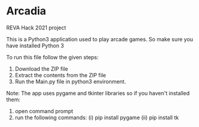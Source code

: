 # Arcadia
REVA Hack 2021 project

This is a Python3 application used to play arcade games. So make sure you have installed Python 3

To run this file follow the given steps:
1. Download the ZIP file
2. Extract the contents from the ZIP file
3. Run the Main.py file in python3 environment.

Note: The app uses pygame and tkinter libraries so if you haven't installed them:
1. open command prompt
2. run the following commands:
    (i) pip install pygame 
    (ii) pip install tk
    
